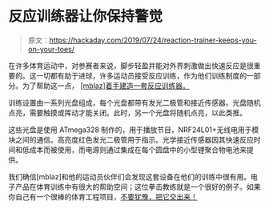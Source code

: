 # 反应训练器让你保持警觉

> 原文：<https://hackaday.com/2019/07/24/reaction-trainer-keeps-you-on-your-toes/>

在许多体育运动中，对参赛者来说，脚步轻盈并能对外界刺激做出快速反应是很重要的。这一切都有助于进球，许多运动员接受反应训练，作为他们训练制度的一部分。为了帮助这一点， [[mblaz]着手建造一套反应训练器。](https://www.instructables.com/id/Reaction-Training-Dummy/)

训练设置由一系列光盘组成，每个光盘都带有发光二极管和接近传感器。光盘随机点亮，需要触摸或挥动才能关闭。此时，另一个光盘将随机点亮，以此类推。

这些光盘是使用 ATmega328 制作的，用于播放节目，NRF24L01+无线电用于模块之间的通信。高亮度红色发光二极管用于指示。光学接近传感器因其快速反应时间和低成本而被使用，而电源则通过集成在每个圆盘中的小型锂聚合物电池来提供。

我们确信[mblaz]和他的运动员伙伴们会发现这套设备在他们的训练中很有用。电子产品在体育训练中有很大的帮助空间；这位拳击教练就是一个很好的例子。如果你自己有一个很棒的体育工程项目，[不要犹豫，把它交出来！](http://hackaday.com/submit-a-tip)